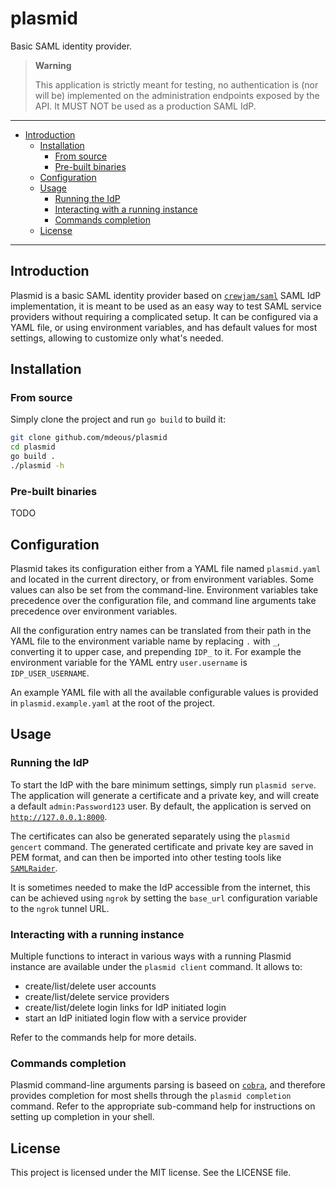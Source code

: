 # plasmid

Basic SAML identity provider.

> **Warning**
>
> This application is strictly meant for testing, no authentication is (nor will be) implemented on the
> administration endpoints exposed by the API. It MUST NOT be used as a production SAML IdP.

---
* [Introduction](#introduction)
  * [Installation](#installation)
    * [From source](#from-source)
    * [Pre-built binaries](#pre-built-binaries)
  * [Configuration](#configuration)
  * [Usage](#usage)
    * [Running the IdP](#running-the-idp)
    * [Interacting with a running instance](#interacting-with-a-running-instance)
    * [Commands completion](#commands-completion)
  * [License](#license)
---

## Introduction

Plasmid is a basic SAML identity provider based on [`crewjam/saml`](https://github.com/crewjam/saml) 
SAML IdP implementation, it is meant to be used as an easy way to test SAML service providers without 
requiring a complicated setup. It can be configured via a YAML file, or using environment variables, 
and has default values for most settings, allowing to customize only what's needed.

## Installation

### From source

Simply clone the project and run `go build` to build it:

```bash
git clone github.com/mdeous/plasmid
cd plasmid
go build .
./plasmid -h
```

### Pre-built binaries

TODO

## Configuration

Plasmid takes its configuration either from a YAML file named `plasmid.yaml` and located in the current
directory, or from environment variables. Some values can also be set from the command-line. Environment
variables take precedence over the configuration file, and command line arguments take precedence over
environment variables.

All the configuration entry names can be translated from their path in the YAML file to the environment 
variable name by replacing `.` with `_`, converting it to upper case, and prepending `IDP_` to it. 
For example the environment variable for the YAML entry `user.username` is `IDP_USER_USERNAME`.

An example YAML file with all the available configurable values is provided in `plasmid.example.yaml`
at the root of the project.

## Usage

### Running the IdP

To start the IdP with the bare minimum settings, simply run `plasmid serve`. The application will 
generate a certificate and a private key, and will create a default `admin:Password123` user. By default,
the application is served on [`http://127.0.0.1:8000`](http://127.0.0.1:8000).

The certificates can also be generated separately using the `plasmid gencert` command. The generated certificate
and private key are saved in PEM format, and can then be imported into other testing tools like 
[`SAMLRaider`](https://github.com/portswigger/saml-raider).

It is sometimes needed to make the IdP accessible from the internet, this can be achieved using `ngrok` by setting
the `base_url` configuration variable to the `ngrok` tunnel URL.

### Interacting with a running instance

Multiple functions to interact in various ways with a running Plasmid instance are available under the
`plasmid client` command. It allows to:

* create/list/delete user accounts
* create/list/delete service providers
* create/list/delete login links for IdP initiated login
* start an IdP initiated login flow with a service provider

Refer to the commands help for more details.

### Commands completion

Plasmid command-line arguments parsing is baseed on [`cobra`](https://github.com/spf13/cobra), and therefore
provides completion for most shells through the `plasmid completion` command. Refer
to the appropriate sub-command help for instructions on setting up completion in your shell.

## License

This project is licensed under the MIT license. See the LICENSE file.
